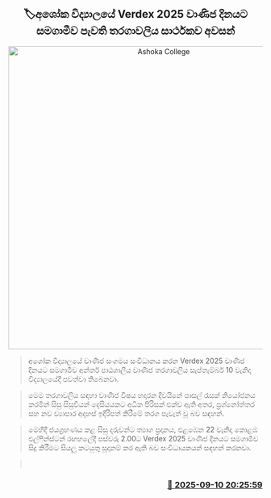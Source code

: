 <p align='center'><b><h2 align='center' title='Ashoka College's Verdex 2025 Commerce Day tournament concludes successfully'>🏷අශෝක විද්‍යාලයේ Verdex 2025 වාණිජ දිනයට සමගාමීව පැවති තරගාවලිය සාර්ථකව අවසන්</h2></b></p>
<p align='center'><img src='https://helakuru.sgp1.cdn.digitaloceanspaces.com/esana/images/lib/vedex-n2.jpg' width='600' alt='Ashoka College's Verdex 2025 Commerce Day tournament concludes successfully'></p>

> අශෝක විද්‍යාලයේ වාණිජ සංගමය සංවිධානය කරන Verdex 2025 වාණිජ දිනයට සමගාමීව අන්තර් පාඨශාලීය වාණිජ තරගාවලිය සැප්තැම්බර් 10 වැනිදා විද්‍යාලයේදී පවත්වා තිබෙනවා.

> මෙම තරගාවලිය සඳහා වාණිජ විෂය හදාරන දිවයිනේ පාසල් රැසක් නියෝජනය කරමින් සිසු සිසුවියන් දෙසියයකට අධික පිරිසක් එක්ව ඇති අතර, ප්‍රශ්නෝත්තර සහ නව ව්‍යාපාර අදහස් ඉදිරිපත් කිරීමේ තරග පැවැත් වූ බව සඳහන්.

> මෙහිදී ජයග්‍රහණය කළ සිසු දරුවන්ට ත්‍යාග ප්‍රදානය, එළඹෙන 22 වැනිදා කොළඹ එල්ෆින්ස්ටන් රඟහලේදී පස්වරු 2.00ට Verdex 2025 වාණිජ දිනයට සමගාමීව සිදු කිරීමට සියලු කටයුතු සූදානම් කර ඇති බව සංවිධායකයන් සඳහන් කරනවා.

>  



<h3 align='right'><a href='https://www.helakuru.lk/esana/p/113512/'>📅 2025-09-10 20:25:59</a></h3>
